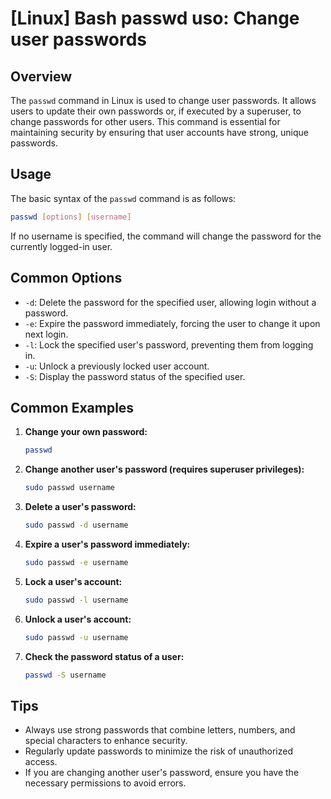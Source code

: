 # [Linux] Bash passwd uso: Change user passwords

## Overview
The `passwd` command in Linux is used to change user passwords. It allows users to update their own passwords or, if executed by a superuser, to change passwords for other users. This command is essential for maintaining security by ensuring that user accounts have strong, unique passwords.

## Usage
The basic syntax of the `passwd` command is as follows:

```bash
passwd [options] [username]
```

If no username is specified, the command will change the password for the currently logged-in user.

## Common Options
- `-d`: Delete the password for the specified user, allowing login without a password.
- `-e`: Expire the password immediately, forcing the user to change it upon next login.
- `-l`: Lock the specified user's password, preventing them from logging in.
- `-u`: Unlock a previously locked user account.
- `-S`: Display the password status of the specified user.

## Common Examples

1. **Change your own password:**
   ```bash
   passwd
   ```

2. **Change another user's password (requires superuser privileges):**
   ```bash
   sudo passwd username
   ```

3. **Delete a user's password:**
   ```bash
   sudo passwd -d username
   ```

4. **Expire a user's password immediately:**
   ```bash
   sudo passwd -e username
   ```

5. **Lock a user's account:**
   ```bash
   sudo passwd -l username
   ```

6. **Unlock a user's account:**
   ```bash
   sudo passwd -u username
   ```

7. **Check the password status of a user:**
   ```bash
   passwd -S username
   ```

## Tips
- Always use strong passwords that combine letters, numbers, and special characters to enhance security.
- Regularly update passwords to minimize the risk of unauthorized access.
- If you are changing another user's password, ensure you have the necessary permissions to avoid errors.